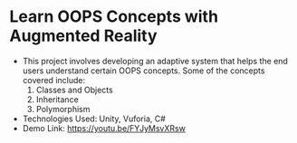 # Learn OOPS Concepts with Augmented Reality

* This project involves developing an adaptive system that helps the end users understand certain OOPS concepts. Some of the concepts covered include:
  1. Classes and Objects
  2. Inheritance
  3. Polymorphism
* Technologies Used: Unity, Vuforia, C#
* Demo Link: https://youtu.be/FYJyMsvXRsw
